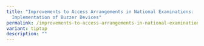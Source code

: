 ```yaml
---
title: "Improvements to Access Arrangements in National Examinations:
  Implementation of Buzzer Devices"
permalink: /improvements-to-access-arrangements-in-national-examinations-implementation-of-buzzer-devices/
variant: tiptap
description: ""
---
```

